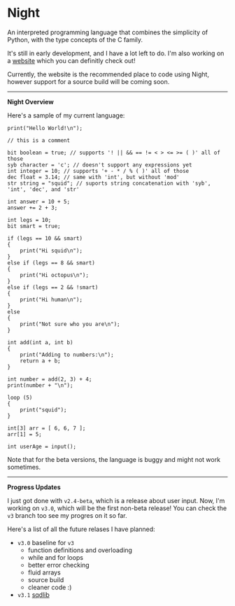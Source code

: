 # Night

An interpreted programming language that combines the simplicity of Python, with the type concepts of the C family.

It's still in early development, and I have a lot left to do. I'm also working on a [website](https://night-website.dynamicsquid.repl.co/) which you can definitly check out!

Currently, the website is the recommended place to code using Night, however support for a source build will be coming soon.

---

**Night Overview**

Here's a sample of my current language:

```
print("Hello World!\n");

// this is a comment

bit boolean = true; // supports '! || && == != < > <= >= ( )' all of those
syb character = 'c'; // doesn't support any expressions yet
int integer = 10; // supports '+ - * / % ( )' all of those
dec float = 3.14; // same with 'int', but without 'mod'
str string = "squid"; // suports string concatenation with 'syb', 'int', 'dec', and 'str'

int answer = 10 + 5;
answer += 2 + 3;

int legs = 10;
bit smart = true;

if (legs == 10 && smart)
{
    print("Hi squid\n");
}
else if (legs == 8 && smart)
{
    print("Hi octopus\n");
}
else if (legs == 2 && !smart)
{
    print("Hi human\n");
}
else
{
    print("Not sure who you are\n");
}

int add(int a, int b)
{
    print("Adding to numbers:\n");
    return a + b;
}

int number = add(2, 3) + 4;
print(number + "\n");

loop (5)
{
    print("squid");
}

int[3] arr = [ 6, 6, 7 ];
arr[1] = 5;

int userAge = input();
```

Note that for the beta versions, the language is buggy and might not work sometimes.

---

**Progress Updates**

I just got done with `v2.4-beta`, which is a release about user input. Now, I'm working on `v3.0`, which will be the first non-beta release! You can check the `v3` branch too see my progres on it so far.

Here's a list of all the future relases I have planned:

- `v3.0` baseline for `v3`
  - function definitions and overloading
  - while and for loops
  - better error checking
  - fluid arrays
  - source build
  - cleaner code :)
- `v3.1` [sqdlib](https://github.com/DynamicSquid/sqdlib)

